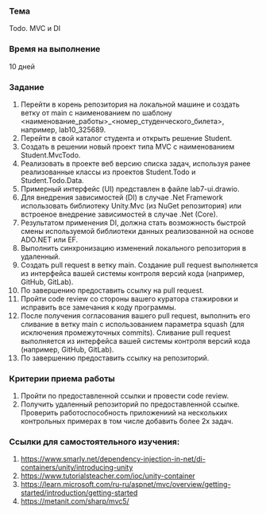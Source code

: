 ### Тема 
Todo. MVC и DI

### Время на выполнение 
10 дней

### Задание
1. Перейти в корень репозитория на локальной машине и создать ветку от main с наименованием по шаблону <наименование_работы>_<номер_студенческого_билета>, например, lab10_325689.
2. Перейти в свой каталог студента и открыть решение Student.
3. Создать в решении новый проект типа MVC с наименованием Student.MvcTodo.
4. Реализовать в проекте веб версию списка задач, используя ранее реализованные классы из проектов Student.Todo и Student.Todo.Data.
5. Примерный интерфейс (UI) представлен в файле lab7-ui.drawio.
6. Для внедрения зависимостей (DI) в случае .Net Framework использовать библиотеку Unity.Mvc (из NuGet репозитория) или встроеное внедрение зависимостей в случае .Net (Core).
7. Результатом применения DI, должна стать возможность быстрой смены используемой библиотеки данных реализованной на основе ADO.NET или EF.
8. Выполнить синхронизацию изменений локального репозитория в удаленный.
9. Создать pull request в ветку main. Создание pull request выполняется из интерфейса вашей системы контроля версий кода (например, GitHub, GitLab).
10. По завершению предоставить ссылку на pull request.
11. Пройти code review со стороны вашего куратора стажировки и исправить все замечания к коду программы.
12. После получения согласования вашего pull request, выполнить его сливание в ветку main c использованием параметра squash (для исключения промежуточных commits). Сливание pull request выполняется из интерфейса вашей системы контроля версий кода (например, GitHub, GitLab).
13. По завершению предоставить ссылку на репозиторий.

### Критерии приема работы
1. Пройти по предоставленной ссылки и провести code review. 
2. Получить удаленный репозиторий по предоставленной ссылке. Проверить работоспособность приложениий на нескольких контрольных примерах в том числе добавить более 2х задач.

### Ссылки для самостоятельного изучения:
1. https://www.smarly.net/dependency-injection-in-net/di-containers/unity/introducing-unity
2. https://www.tutorialsteacher.com/ioc/unity-container
3. https://learn.microsoft.com/ru-ru/aspnet/mvc/overview/getting-started/introduction/getting-started
4. https://metanit.com/sharp/mvc5/
